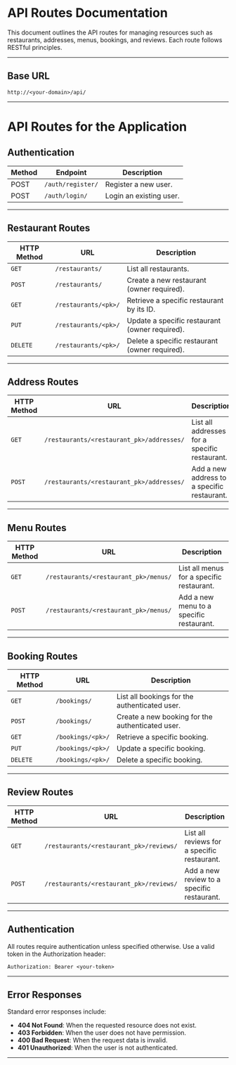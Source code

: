 # API Routes Documentation

This document outlines the API routes for managing resources such as restaurants, addresses, menus, bookings, and reviews. Each route follows RESTful principles.

---

## **Base URL**

```
http://<your-domain>/api/
```

---

# API Routes for the Application

## **Authentication**
| Method | Endpoint       | Description                  |
|--------|----------------|------------------------------|
| POST   | `/auth/register/`   | Register a new user.         |
| POST   | `/auth/login/`      | Login an existing user.      |

---

## **Restaurant Routes**

| HTTP Method | URL                  | Description                                    |
| ----------- | -------------------- | ---------------------------------------------- |
| `GET`       | `/restaurants/`      | List all restaurants.                          |
| `POST`      | `/restaurants/`      | Create a new restaurant (owner required).      |
| `GET`       | `/restaurants/<pk>/` | Retrieve a specific restaurant by its ID.      |
| `PUT`       | `/restaurants/<pk>/` | Update a specific restaurant (owner required). |
| `DELETE`    | `/restaurants/<pk>/` | Delete a specific restaurant (owner required). |

---

## **Address Routes**

| HTTP Method | URL                                       | Description                                   |
| ----------- | ----------------------------------------- | --------------------------------------------- |
| `GET`       | `/restaurants/<restaurant_pk>/addresses/` | List all addresses for a specific restaurant. |
| `POST`      | `/restaurants/<restaurant_pk>/addresses/` | Add a new address to a specific restaurant.   |

---

## **Menu Routes**

| HTTP Method | URL                                   | Description                               |
| ----------- | ------------------------------------- | ----------------------------------------- |
| `GET`       | `/restaurants/<restaurant_pk>/menus/` | List all menus for a specific restaurant. |
| `POST`      | `/restaurants/<restaurant_pk>/menus/` | Add a new menu to a specific restaurant.  |

---

## **Booking Routes**

| HTTP Method | URL               | Description                                      |
| ----------- | ----------------- | ------------------------------------------------ |
| `GET`       | `/bookings/`      | List all bookings for the authenticated user.    |
| `POST`      | `/bookings/`      | Create a new booking for the authenticated user. |
| `GET`       | `/bookings/<pk>/` | Retrieve a specific booking.                     |
| `PUT`       | `/bookings/<pk>/` | Update a specific booking.                       |
| `DELETE`    | `/bookings/<pk>/` | Delete a specific booking.                       |

---

## **Review Routes**

| HTTP Method | URL                                     | Description                                 |
| ----------- | --------------------------------------- | ------------------------------------------- |
| `GET`       | `/restaurants/<restaurant_pk>/reviews/` | List all reviews for a specific restaurant. |
| `POST`      | `/restaurants/<restaurant_pk>/reviews/` | Add a new review to a specific restaurant.  |

---

## **Authentication**

All routes require authentication unless specified otherwise. Use a valid token in the Authorization header:

```
Authorization: Bearer <your-token>
```

---

## **Error Responses**

Standard error responses include:

- **404 Not Found**: When the requested resource does not exist.
- **403 Forbidden**: When the user does not have permission.
- **400 Bad Request**: When the request data is invalid.
- **401 Unauthorized**: When the user is not authenticated.

---
